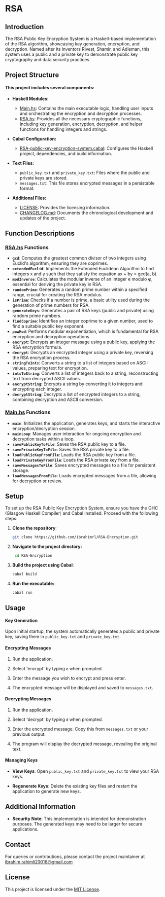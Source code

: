 # RSA

## Introduction

The RSA Public Key Encryption System is a Haskell-based implementation of the RSA algorithm, showcasing key generation, encryption, and decryption. Named after its inventors Rivest, Shamir, and Adleman, this system uses a public and a private key to demonstrate public key cryptography and data security practices.

## Project Structure

#### This project includes several components:

- **Haskell Modules:**
  - [Main.hs](app/Main.hs): Contains the main executable logic, handling user inputs and orchestrating the encryption and decryption processes.
  - [RSA.hs](app/RSA.hs): Provides all the necessary cryptographic functions, including key generation, encryption, decryption, and helper functions for handling integers and strings.
  
- **Cabal Configuration:**
  - [RSA-public-key-encryption-system.cabal](RSA-public-key-encryption-system.cabal): Configures the Haskell project, dependencies, and build information.

- **Text Files:**
  - `public_key.txt` and `private_key.txt`: Files where the public and private keys are stored.
  - `messages.txt`: This file stores encrypted messages in a persistable format.

- **Additional Files:**
  - [LICENSE](LICENSE): Provides the licensing information.
  - [CHANGELOG.md](CHANGELOG.md): Documents the chronological development and updates of the project.

## Function Descriptions

### [RSA.hs](app/RSA.hs) Functions

- **`gcd`**: Computes the greatest common divisor of two integers using Euclid's algorithm, ensuring they are coprimes.
- **`extendedEuclid`**: Implements the Extended Euclidean Algorithm to find integers x and y such that they satisfy the equation ax + by = gcd(a, b).
- **`modInverse`**: Calculates the modular inverse of an integer e modulo φ, essential for deriving the private key in RSA.
- **`randomPrime`**: Generates a random prime number within a specified range, crucial for creating the RSA modulus.
- **`isPrime`**: Checks if a number is prime, a basic utility used during the generation of prime numbers for RSA.
- **`generateKeys`**: Generates a pair of RSA keys (public and private) using random prime numbers.
- **`findCoprime`**: Identifies an integer coprime to a given number, used to find a suitable public key exponent.
- **`powMod`**: Performs modular exponentiation, which is fundamental for RSA encryption and decryption operations.
- **`encrypt`**: Encrypts an integer message using a public key, applying the RSA encryption formula.
- **`decrypt`**: Decrypts an encrypted integer using a private key, reversing the RSA encryption process.
- **`stringToInts`**: Converts a string to a list of integers based on ASCII values, preparing text for encryption.
- **`intsToString`**: Converts a list of integers back to a string, reconstructing text from decrypted ASCII values.
- **`encryptString`**: Encrypts a string by converting it to integers and encrypting each integer.
- **`decryptString`**: Decrypts a list of encrypted integers to a string, combining decryption and ASCII conversion.

### [Main.hs](app/Main.hs) Functions

- **`main`**: Initializes the application, generates keys, and starts the interactive encryption/decryption session.
- **`mainLoop`**: Manages user interaction for ongoing encryption and decryption tasks within a loop.
- **`savePublicKeyToFile`**: Saves the RSA public key to a file.
- **`savePrivateKeyToFile`**: Saves the RSA private key to a file.
- **`loadPublicKeyFromFile`**: Loads the RSA public key from a file.
- **`loadPrivateKeyFromFile`**: Loads the RSA private key from a file.
- **`saveMessagesToFile`**: Saves encrypted messages to a file for persistent storage.
- **`loadMessagesFromFile`**: Loads encrypted messages from a file, allowing for decryption or review.


## Setup

To set up the RSA Public Key Encryption System, ensure you have the GHC (Glasgow Haskell Compiler) and Cabal installed. Proceed with the following steps:

1. **Clone the repository**:
    ```bash
    git clone https://github.com/ibrahimrl/RSA-Encryption.git
    ```
2. **Navigate to the project directory:**
   ```bash
    cd RSA-Encryption
   ```
3. **Build the project using Cabal**:
    ```bash
    cabal build
   ```
4. **Run the executable:**:
    ```bash
    cabal run
   ```

## Usage

#### Key Generation

Upon initial startup, the system automatically generates a public and private key, saving them in `public_key.txt` and `private_key.txt`.

#### Encrypting Messages

1. Run the application.

2. Select 'encrypt' by typing `e` when prompted.

3. Enter the message you wish to encrypt and press enter.
4. The encrypted message will be displayed and saved to `messages.txt`.

#### Decrypting Messages

1. Run the application.

2. Select 'decrypt' by typing `d` when prompted.

3. Enter the encrypted message. Copy this from `messages.txt` or your previous output.
4. The program will display the decrypted message, revealing the original text.

#### Managing Keys

- **View Keys**: Open `public_key.txt` and `private_key.txt` to view your RSA keys.

- **Regenerate Keys**: Delete the existing key files and restart the application to generate new keys.

## Additional Information

- **Security Note**: This implementation is intended for demonstration purposes. The generated keys may need to be larger for secure applications.

## Contact

For queries or contributions, please contact the project maintainer at [ibrahim.rahimli20016@gmail.com](mailto:ibrahim.rahimli20016@gmail.com)

## License

This project is licensed under the [MIT License](LICENSE).